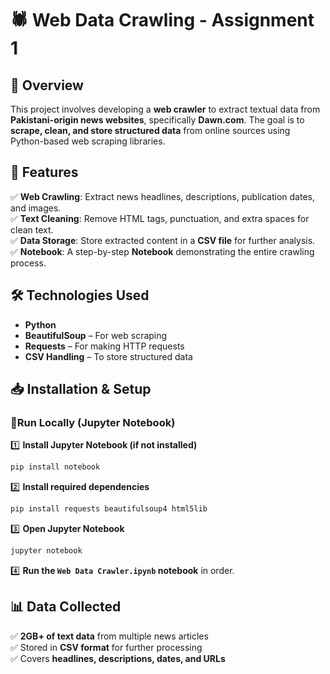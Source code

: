 
# 🕷️ Web Data Crawling - Assignment 1  

## 📌 Overview  
This project involves developing a **web crawler** to extract textual data from **Pakistani-origin news websites**, specifically **Dawn.com**. The goal is to **scrape, clean, and store structured data** from online sources using Python-based web scraping libraries.  

## 🚀 Features  
✅ **Web Crawling**: Extract news headlines, descriptions, publication dates, and images.  
✅ **Text Cleaning**: Remove HTML tags, punctuation, and extra spaces for clean text.  
✅ **Data Storage**: Store extracted content in a **CSV file** for further analysis.  
✅ **Notebook**: A step-by-step **Notebook** demonstrating the entire crawling process.  

## 🛠️ Technologies Used  
- **Python**  
- **BeautifulSoup** – For web scraping  
- **Requests** – For making HTTP requests  
- **CSV Handling** – To store structured data  

## **📥 Installation & Setup**  

### **🔹Run Locally (Jupyter Notebook)**  
1️⃣ **Install Jupyter Notebook (if not installed)**  
   ```bash
   pip install notebook
   ```  
2️⃣ **Install required dependencies**  
   ```bash
   pip install requests beautifulsoup4 html5lib
   ```  
3️⃣ **Open Jupyter Notebook**  
   ```bash
   jupyter notebook
   ```  
4️⃣ **Run the `Web Data Crawler.ipynb` notebook** in order.  


## 📊 Data Collected  
✅ **2GB+ of text data** from multiple news articles  
✅ Stored in **CSV format** for further processing  
✅ Covers **headlines, descriptions, dates, and URLs**  

 


